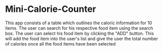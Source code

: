 # Mini-Calorie-Counter
This app consists of a table which outlines the caloric information for 10 items.
The user can search for his respective food item using the search box.
The user can select his food item by clicking the "ADD" button.
This will add the food item into the user's list and give the user the total number of calories once all the food items have been selected
